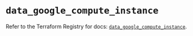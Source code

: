 # `data_google_compute_instance`

Refer to the Terraform Registry for docs: [`data_google_compute_instance`](https://registry.terraform.io/providers/hashicorp/google/6.36.1/docs/data-sources/compute_instance).
